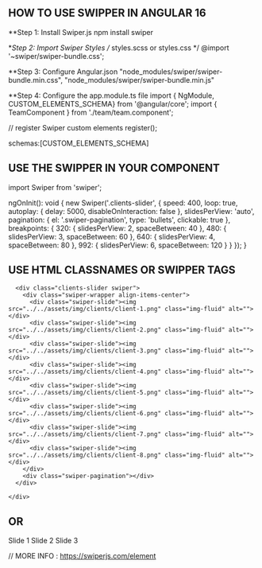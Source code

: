 ## HOW TO USE SWIPPER IN ANGULAR 16
**Step 1: Install Swiper.js
npm install swiper

**Step 2: Import Swiper Styles
/* styles.scss or styles.css */
@import '~swiper/swiper-bundle.css';

**Step 3: Configure Angular.json
"node_modules/swiper/swiper-bundle.min.css",
"node_modules/swiper/swiper-bundle.min.js"

**Step 4: Configure the app.module.ts file
import { NgModule, CUSTOM_ELEMENTS_SCHEMA} from '@angular/core';
import { TeamComponent } from './team/team.component';

// register Swiper custom elements
register();

  schemas:[CUSTOM_ELEMENTS_SCHEMA]

## USE THE SWIPPER IN YOUR COMPONENT
import Swiper from 'swiper';

ngOnInit(): void {
  new Swiper('.clients-slider', {
    speed: 400,
    loop: true,
    autoplay: {
      delay: 5000,
      disableOnInteraction: false
    },
    slidesPerView: 'auto',
    pagination: {
      el: '.swiper-pagination',
      type: 'bullets',
      clickable: true
    },
    breakpoints: {
      320: {
        slidesPerView: 2,
        spaceBetween: 40
      },
      480: {
        slidesPerView: 3,
        spaceBetween: 60
      },
      640: {
        slidesPerView: 4,
        spaceBetween: 80
      },
      992: {
        slidesPerView: 6,
        spaceBetween: 120
      }
    }
  });
}

## USE HTML CLASSNAMES OR SWIPPER TAGS
<section id="clients" class="clients">
    <div class="container" data-aos="zoom-in">

      <div class="clients-slider swiper">
        <div class="swiper-wrapper align-items-center">
          <div class="swiper-slide"><img src="../../assets/img/clients/client-1.png" class="img-fluid" alt=""></div>
          <div class="swiper-slide"><img src="../../assets/img/clients/client-2.png" class="img-fluid" alt=""></div>
          <div class="swiper-slide"><img src="../../assets/img/clients/client-3.png" class="img-fluid" alt=""></div>
          <div class="swiper-slide"><img src="../../assets/img/clients/client-4.png" class="img-fluid" alt=""></div>
          <div class="swiper-slide"><img src="../../assets/img/clients/client-5.png" class="img-fluid" alt=""></div>
          <div class="swiper-slide"><img src="../../assets/img/clients/client-6.png" class="img-fluid" alt=""></div>
          <div class="swiper-slide"><img src="../../assets/img/clients/client-7.png" class="img-fluid" alt=""></div>
          <div class="swiper-slide"><img src="../../assets/img/clients/client-8.png" class="img-fluid" alt=""></div>
        </div>
        <div class="swiper-pagination"></div>
      </div>

    </div>
  </section>

  ## OR
<swiper-container>
  <swiper-slide>Slide 1</swiper-slide>
  <swiper-slide>Slide 2</swiper-slide>
  <swiper-slide>Slide 3</swiper-slide>
</swiper-container>

// MORE INFO : https://swiperjs.com/element